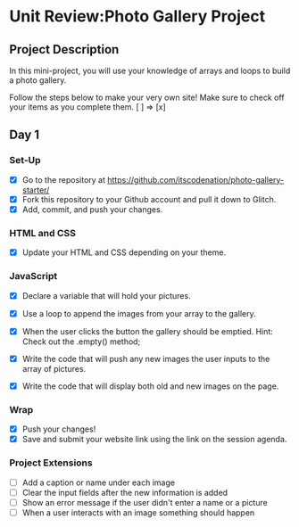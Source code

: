 # Unit Review:Photo Gallery Project

## Project Description
In this mini-project, you will use your knowledge of arrays and loops to build a photo gallery.

Follow the steps below to make your very own site! 
Make sure to check off your items as you complete them. [ ] => [x]

## Day 1

### Set-Up
- [x] Go to the repository at https://github.com/itscodenation/photo-gallery-starter/
- [x] Fork this repository to your Github account and pull it down to Glitch.
- [x] Add, commit, and push your changes.

### HTML and CSS
- [x] Update your HTML and CSS depending on your theme.

### JavaScript
- [x] Declare a variable that will hold your pictures.
- [x] Use a loop to append the images from your array to the gallery.
- [x] When the user clicks the button the gallery should be emptied. Hint: Check out the .empty() method;
- [x] Write the code that will push any new images the user inputs to the array of pictures.
- [x] Write the code that will display both old and new images on the page.


### Wrap
- [x] Push your changes!
- [x] Save and submit your website link using the link on the session agenda.

### Project Extensions
- [ ] Add a caption or name under each image
- [ ] Clear the input fields after the new information is added
- [ ] Show an error message if the user didn't enter a name or a picture
- [ ] When a user interacts with an image something should happen

